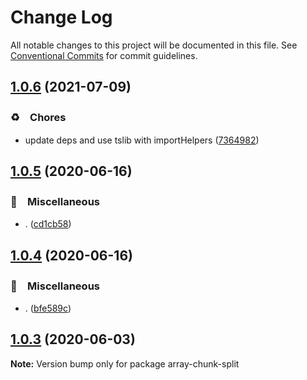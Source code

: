 # Change Log

All notable changes to this project will be documented in this file.
See [Conventional Commits](https://conventionalcommits.org) for commit guidelines.

## [1.0.6](https://github.com/bluelovers/ws-array/compare/array-chunk-split@1.0.5...array-chunk-split@1.0.6) (2021-07-09)


### ♻️　Chores

* update deps and use tslib with importHelpers ([7364982](https://github.com/bluelovers/ws-array/commit/7364982d9e8ebff5dc9b9742f187e3dc5d216f38))





## [1.0.5](https://github.com/bluelovers/ws-array/compare/array-chunk-split@1.0.4...array-chunk-split@1.0.5) (2020-06-16)


### 🔖　Miscellaneous

* . ([cd1cb58](https://github.com/bluelovers/ws-array/commit/cd1cb580fb89d57cb3a5083e150d6fa56db316a0))





## [1.0.4](https://github.com/bluelovers/ws-array/compare/array-chunk-split@1.0.3...array-chunk-split@1.0.4) (2020-06-16)


### 🔖　Miscellaneous

* . ([bfe589c](https://github.com/bluelovers/ws-array/commit/bfe589c597da1f2968eeba1ed98e8f504c1e6b82))





## [1.0.3](https://github.com/bluelovers/ws-array/compare/array-chunk-split@1.0.2...array-chunk-split@1.0.3) (2020-06-03)

**Note:** Version bump only for package array-chunk-split
